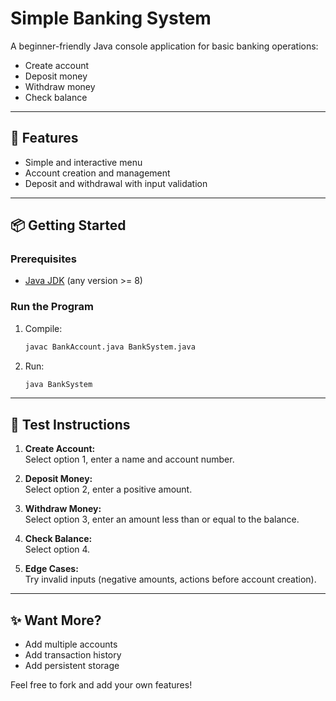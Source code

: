# Simple Banking System

A beginner-friendly Java console application for basic banking operations:
- Create account
- Deposit money
- Withdraw money
- Check balance

---

## 🚀 Features
- Simple and interactive menu
- Account creation and management
- Deposit and withdrawal with input validation

---

## 📦 Getting Started

### Prerequisites
- [Java JDK](https://www.oracle.com/java/technologies/downloads/) (any version >= 8)

### Run the Program

1. Compile:
   ```bash
   javac BankAccount.java BankSystem.java
   ```
2. Run:
   ```bash
   java BankSystem
   ```

---

## 🧪 Test Instructions

1. **Create Account:**  
   Select option 1, enter a name and account number.

2. **Deposit Money:**  
   Select option 2, enter a positive amount.

3. **Withdraw Money:**  
   Select option 3, enter an amount less than or equal to the balance.

4. **Check Balance:**  
   Select option 4.

5. **Edge Cases:**  
   Try invalid inputs (negative amounts, actions before account creation).

---

## ✨ Want More?
- Add multiple accounts
- Add transaction history
- Add persistent storage

Feel free to fork and add your own features!
